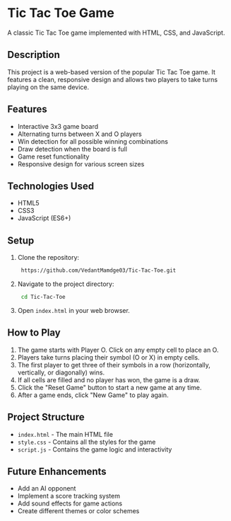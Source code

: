 # Tic Tac Toe Game

A classic Tic Tac Toe game implemented with HTML, CSS, and JavaScript.

## Description

This project is a web-based version of the popular Tic Tac Toe game. It features a clean, responsive design and allows two players to take turns playing on the same device.

## Features

- Interactive 3x3 game board
- Alternating turns between X and O players
- Win detection for all possible winning combinations
- Draw detection when the board is full
- Game reset functionality
- Responsive design for various screen sizes

## Technologies Used

- HTML5
- CSS3
- JavaScript (ES6+)

## Setup

1. Clone the repository:
   ```sh
    https://github.com/VedantMamdge03/Tic-Tac-Toe.git
    ```
2. Navigate to the project directory:
   ```sh
    cd Tic-Tac-Toe
    ```
3. Open `index.html` in your web browser.

## How to Play

1. The game starts with Player O. Click on any empty cell to place an O.
2. Players take turns placing their symbol (O or X) in empty cells.
3. The first player to get three of their symbols in a row (horizontally, vertically, or diagonally) wins.
4. If all cells are filled and no player has won, the game is a draw.
5. Click the "Reset Game" button to start a new game at any time.
6. After a game ends, click "New Game" to play again.

## Project Structure

- `index.html` - The main HTML file
- `style.css` - Contains all the styles for the game
- `script.js` - Contains the game logic and interactivity

## Future Enhancements

- Add an AI opponent
- Implement a score tracking system
- Add sound effects for game actions
- Create different themes or color schemes
